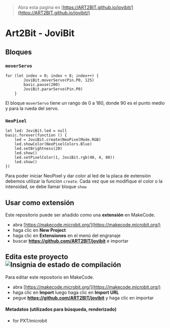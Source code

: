
> Abra esta pagina en [https://ART2BIT.github.io/jovibit/](https://ART2BIT.github.io/jovibit/)

# Art2Bit - JoviBit

## Bloques

### ``moverServo``

```blocks
for (let index = 0; index < 8; index++) {
        JoviBit.moverServo(Pin.P0, 125)
        basic.pause(200)
        JoviBit.pararServo(Pin.P0)
    }
```

El bloque ``moverServo`` tiene un rango de 0 a 180, donde 90 es el punto medio y para la rueda del servo.

### ``NeoPixel``

```blocks
let led: JoviBit.led = null
basic.forever(function () {
    led = JoviBit.create(NeoPixelMode.RGB)
    led.showColor(NeoPixelColors.Blue)
    led.setBrightness(20)
    led.show()
    led.setPixelColor(1, JoviBit.rgb(40, 4, 80))
    led.show()
})
```

Para poder iniciar NeoPixel y dar color al led de la placa de extensión debemos utilizar la funcion ``create``.
Cada vez que se modifique el color o la intensidad, se debe llamar bloque ``show``

## Usar como extensión

Este repositorio puede ser añadido como una **extensión** en MakeCode.

* abra [https://makecode.microbit.org/](https://makecode.microbit.org/)
* haga clic en **New Project**
* haga clic en **Extensiones** en el menú del engranaje
* buscar **https://github.com/ART2BIT/jovibit** e importar

## Edita este proyecto ![Insignia de estado de compilación](https://github.com/ART2BIT/jovibit/workflows/MakeCode/badge.svg)

Para editar este repositorio en MakeCode.

* abra [https://makecode.microbit.org/](https://makecode.microbit.org/)
* haga clic en **Import** luego haga clic en **Import URL**
* pegue **https://github.com/ART2BIT/jovibit** y haga clic en importar

#### Metadatos (utilizados para búsqueda, renderizado)

* for PXT/microbit
<script src="https://makecode.com/gh-pages-embed.js"></script><script>makeCodeRender("{{ site.makecode.home_url }}", "{{ site.github.owner_name }}/{{ site.github.repository_name }}");</script>
